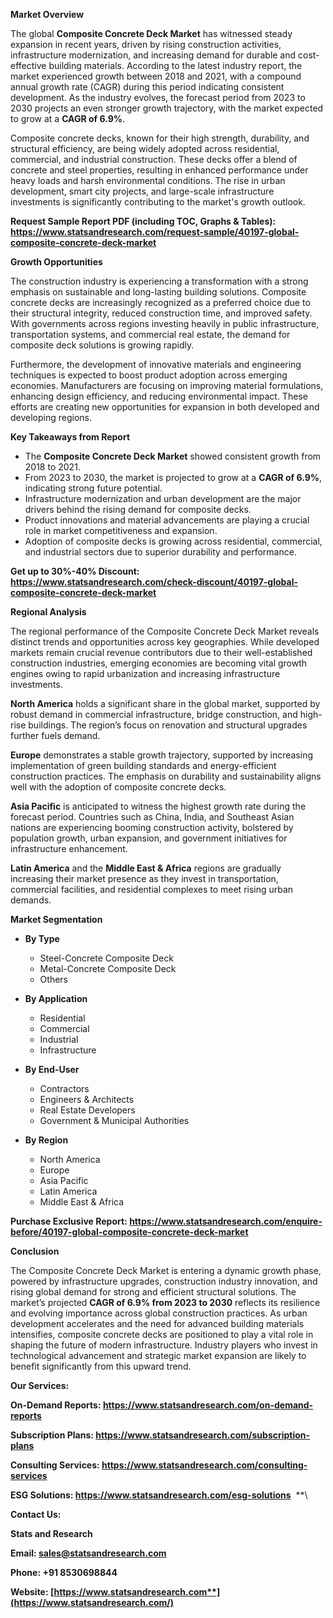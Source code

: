 ﻿**Market Overview**

The global **Composite Concrete Deck Market** has witnessed steady expansion in recent years, driven by rising construction activities, infrastructure modernization, and increasing demand for durable and cost-effective building materials. According to the latest industry report, the market experienced growth between 2018 and 2021, with a compound annual growth rate (CAGR) during this period indicating consistent development. As the industry evolves, the forecast period from 2023 to 2030 projects an even stronger growth trajectory, with the market expected to grow at a **CAGR of 6.9%**.

Composite concrete decks, known for their high strength, durability, and structural efficiency, are being widely adopted across residential, commercial, and industrial construction. These decks offer a blend of concrete and steel properties, resulting in enhanced performance under heavy loads and harsh environmental conditions. The rise in urban development, smart city projects, and large-scale infrastructure investments is significantly contributing to the market's growth outlook.

**Request Sample Report PDF (including TOC, Graphs & Tables): <https://www.statsandresearch.com/request-sample/40197-global-composite-concrete-deck-market>**

**Growth Opportunities**

The construction industry is experiencing a transformation with a strong emphasis on sustainable and long-lasting building solutions. Composite concrete decks are increasingly recognized as a preferred choice due to their structural integrity, reduced construction time, and improved safety. With governments across regions investing heavily in public infrastructure, transportation systems, and commercial real estate, the demand for composite deck solutions is growing rapidly.

Furthermore, the development of innovative materials and engineering techniques is expected to boost product adoption across emerging economies. Manufacturers are focusing on improving material formulations, enhancing design efficiency, and reducing environmental impact. These efforts are creating new opportunities for expansion in both developed and developing regions.

**Key Takeaways from Report**

- The **Composite Concrete Deck Market** showed consistent growth from 2018 to 2021.
- From 2023 to 2030, the market is projected to grow at a **CAGR of 6.9%**, indicating strong future potential.
- Infrastructure modernization and urban development are the major drivers behind the rising demand for composite decks.
- Product innovations and material advancements are playing a crucial role in market competitiveness and expansion.
- Adoption of composite decks is growing across residential, commercial, and industrial sectors due to superior durability and performance.

**Get up to 30%-40% Discount: <https://www.statsandresearch.com/check-discount/40197-global-composite-concrete-deck-market>**

**Regional Analysis**

The regional performance of the Composite Concrete Deck Market reveals distinct trends and opportunities across key geographies. While developed markets remain crucial revenue contributors due to their well-established construction industries, emerging economies are becoming vital growth engines owing to rapid urbanization and increasing infrastructure investments.

**North America** holds a significant share in the global market, supported by robust demand in commercial infrastructure, bridge construction, and high-rise buildings. The region’s focus on renovation and structural upgrades further fuels demand.

**Europe** demonstrates a stable growth trajectory, supported by increasing implementation of green building standards and energy-efficient construction practices. The emphasis on durability and sustainability aligns well with the adoption of composite concrete decks.

**Asia Pacific** is anticipated to witness the highest growth rate during the forecast period. Countries such as China, India, and Southeast Asian nations are experiencing booming construction activity, bolstered by population growth, urban expansion, and government initiatives for infrastructure enhancement.

**Latin America** and the **Middle East & Africa** regions are gradually increasing their market presence as they invest in transportation, commercial facilities, and residential complexes to meet rising urban demands.

**Market Segmentation**

- **By Type**
  - Steel-Concrete Composite Deck
  - Metal-Concrete Composite Deck
  - Others

- **By Application**
  - Residential
  - Commercial
  - Industrial
  - Infrastructure

- **By End-User**
  - Contractors
  - Engineers & Architects
  - Real Estate Developers
  - Government & Municipal Authorities

- **By Region**
  - North America
  - Europe
  - Asia Pacific
  - Latin America
  - Middle East & Africa

**Purchase Exclusive Report: <https://www.statsandresearch.com/enquire-before/40197-global-composite-concrete-deck-market>**

**Conclusion**

The Composite Concrete Deck Market is entering a dynamic growth phase, powered by infrastructure upgrades, construction industry innovation, and rising global demand for strong and efficient structural solutions. The market’s projected **CAGR of 6.9% from 2023 to 2030** reflects its resilience and evolving importance across global construction practices. As urban development accelerates and the need for advanced building materials intensifies, composite concrete decks are positioned to play a vital role in shaping the future of modern infrastructure. Industry players who invest in technological advancement and strategic market expansion are likely to benefit significantly from this upward trend.

**Our Services:** 

**On-Demand Reports: <https://www.statsandresearch.com/on-demand-reports>** 

**Subscription Plans: <https://www.statsandresearch.com/subscription-plans>** 

**Consulting Services: <https://www.statsandresearch.com/consulting-services>** 

**ESG Solutions: <https://www.statsandresearch.com/esg-solutions>** 
**\


**Contact Us:** 

**Stats and Research** 

**Email: <sales@statsandresearch.com>** 

**Phone: +91 8530698844** 

**Website: [https://www.statsandresearch.com**](https://www.statsandresearch.com/)**

